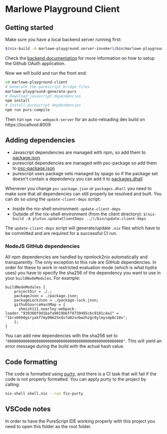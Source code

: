# Marlowe Playground Client

## Getting started

Make sure you have a local backend server running first:
```bash
$(nix-build -A marlowe-playground.server-invoker)/bin/marlowe-playground webserver
```

Check the [backend documentation](../marlowe-playground-server/README.md) for more information on how to setup the Github OAuth application.

Now we will build and run the front end:
```bash
cd marlowe-playground-client
# Generate the purescript bridge files
marlowe-playground-generate-purs
# Download javascript dependencies
npm install
# Install purescript depdendencies
npm run purs:compile
```

Then run `npm run webpack:server` for an auto-reloading dev build on https://localhost:8009

## Adding dependencies

* Javascript dependencies are managed with npm, so add them to [package.json](./package.json)
* purescript dependencies are managed with psc-package so add them to [psc-package.json](./psc-package.json)
* purescript uses package sets managed by spago so if the package set doesn't contain a dependency you can add it to [packages.dhall](./packages.dhall)

Whenever you change `psc-package.json` or `packages.dhall` you need to make sure that all dependencies can still properly be resolved and built.
You can do so using the `update-client-deps` script:

- Inside the nix-shell environment: `update-client-deps`
- Outside of the nix-shell environment (from the client directory): `$(nix-build -A plutus.updateClientDeps ../)/bin/update-client-deps`

The `update-client-deps` script will generate/update `.nix` files which have to be committed and are required for a successful CI run.

### NodeJS GitHub dependencies

All npm dependencies are handled by npmlock2nix automatically and transparently. The only exception to this rule are GitHub dependencies.
In order for these to work in restricted evaluation mode (which is what hydra uses) you have to specify the sha256 of the dependency you
want to use in your `buildNodeModules`. For example:

```
buildNodeModules {
    projectDir = ./.;
    packageJson = ./package.json;
    packageLockJson = ./package-lock.json;
    githubSourceHashMap = {
      shmish111.nearley-webpack-loader."939360f9d1bafa9019b6ff8739495c6c9101c4a1" = "1brx669dgsryakf7my00m25xdv7a02snbwzhzgc9ylmys4p8c10x";
    };
}
```

You can add new dependencies with the sha256 set to `"0000000000000000000000000000000000000000000000000000"`. This will yield an error
message during the build with the actual hash value.

## Code formatting

The code is formatted using [purty](https://gitlab.com/joneshf/purty), and there is a CI task that will fail if the code is not properly formatted. You can apply purty to the project by calling:

```bash
nix-shell shell.nix --run fix-purty
```

## VSCode notes

In order to have the PureScript IDE working properly with this project you need to open this folder as the root folder.

